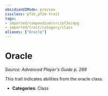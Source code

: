 ```yaml
---
obsidianUIMode: preview
cssclass: pf2e,pf2e-trait
tags:
- imported/compendium/src/pf2e/apg
- imported/trait/category/class
aliases: ["Oracle"]
---
```

# Oracle  
*Source: Advanced Player's Guide p. 269*  

This trait indicates abilities from the oracle class.

- **Categories**: Class